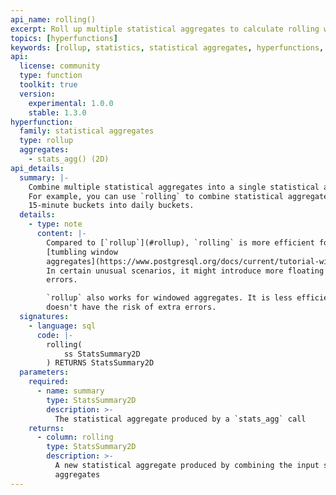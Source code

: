 ```yaml
---
api_name: rolling()
excerpt: Roll up multiple statistical aggregates to calculate rolling window aggregates
topics: [hyperfunctions]
keywords: [rollup, statistics, statistical aggregates, hyperfunctions, toolkit]
api:
  license: community
  type: function
  toolkit: true
  version:
    experimental: 1.0.0
    stable: 1.3.0
hyperfunction:
  family: statistical aggregates
  type: rollup
  aggregates:
    - stats_agg() (2D)
api_details:
  summary: |-
    Combine multiple statistical aggregates into a single statistical aggregate.
    For example, you can use `rolling` to combine statistical aggregates from
    15-minute buckets into daily buckets.
  details:
    - type: note
      content: |-
        Compared to [`rollup`](#rollup), `rolling` is more efficient for computing
        [tumbling window
        aggregates](https://www.postgresql.org/docs/current/tutorial-window.html).
        In certain unusual scenarios, it might introduce more floating point
        errors.

        `rollup` also works for windowed aggregates. It is less efficient but
        doesn't have the risk of extra errors.
  signatures:
    - language: sql
      code: |-
        rolling(
            ss StatsSummary2D
        ) RETURNS StatsSummary2D
  parameters:
    required:
      - name: summary
        type: StatsSummary2D
        description: >-
          The statistical aggregate produced by a `stats_agg` call
    returns:
      - column: rolling
        type: StatsSummary2D
        description: >-
          A new statistical aggregate produced by combining the input statistical
          aggregates
---
```



